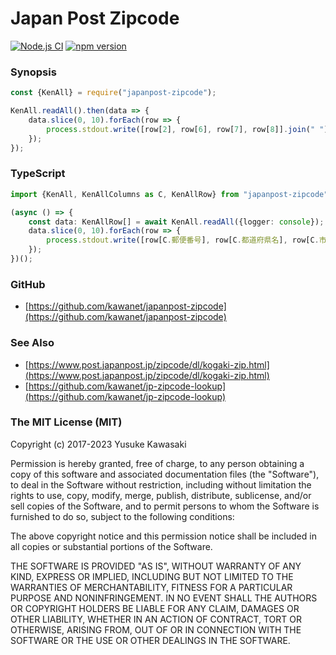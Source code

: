 # Japan Post Zipcode

[![Node.js CI](https://github.com/kawanet/japanpost-zipcode/workflows/Node.js%20CI/badge.svg?branch=main)](https://github.com/kawanet/japanpost-zipcode/actions/)
[![npm version](https://badge.fury.io/js/japanpost-zipcode.svg)](https://badge.fury.io/js/japanpost-zipcode)

### Synopsis

```js
const {KenAll} = require("japanpost-zipcode");

KenAll.readAll().then(data => {
    data.slice(0, 10).forEach(row => {
        process.stdout.write([row[2], row[6], row[7], row[8]].join(" ") + "\n");
    });
});
```

### TypeScript

```typescript
import {KenAll, KenAllColumns as C, KenAllRow} from "japanpost-zipcode";

(async () => {
    const data: KenAllRow[] = await KenAll.readAll({logger: console});
    data.slice(0, 10).forEach(row => {
        process.stdout.write([row[C.郵便番号], row[C.都道府県名], row[C.市区町村名], row[C.町域名]].join(" ") + "\n");
    });
})();
```

### GitHub

- [https://github.com/kawanet/japanpost-zipcode](https://github.com/kawanet/japanpost-zipcode)

### See Also

- [https://www.post.japanpost.jp/zipcode/dl/kogaki-zip.html](https://www.post.japanpost.jp/zipcode/dl/kogaki-zip.html)
- [https://github.com/kawanet/jp-zipcode-lookup](https://github.com/kawanet/jp-zipcode-lookup)

### The MIT License (MIT)

Copyright (c) 2017-2023 Yusuke Kawasaki

Permission is hereby granted, free of charge, to any person obtaining a copy
of this software and associated documentation files (the "Software"), to deal
in the Software without restriction, including without limitation the rights
to use, copy, modify, merge, publish, distribute, sublicense, and/or sell
copies of the Software, and to permit persons to whom the Software is
furnished to do so, subject to the following conditions:

The above copyright notice and this permission notice shall be included in all
copies or substantial portions of the Software.

THE SOFTWARE IS PROVIDED "AS IS", WITHOUT WARRANTY OF ANY KIND, EXPRESS OR
IMPLIED, INCLUDING BUT NOT LIMITED TO THE WARRANTIES OF MERCHANTABILITY,
FITNESS FOR A PARTICULAR PURPOSE AND NONINFRINGEMENT. IN NO EVENT SHALL THE
AUTHORS OR COPYRIGHT HOLDERS BE LIABLE FOR ANY CLAIM, DAMAGES OR OTHER
LIABILITY, WHETHER IN AN ACTION OF CONTRACT, TORT OR OTHERWISE, ARISING FROM,
OUT OF OR IN CONNECTION WITH THE SOFTWARE OR THE USE OR OTHER DEALINGS IN THE
SOFTWARE.
